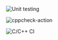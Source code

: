 ![Unit testing](https://github.com/99002544/SDLC-Activity-2-/workflows/Unit%20testing/badge.svg)

![cppcheck-action](https://github.com/99002544/SDLC-Activity-2-/workflows/cppcheck-action/badge.svg)

![C/C++ CI](https://github.com/99002544/SDLC-Activity-2-/workflows/C/C++%20CI/badge.svg)
